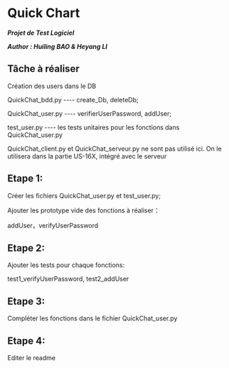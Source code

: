 # Quick Chart
_**Projet de Test Logiciel**_

_**Author : Huiling BAO & Heyang LI**_

Tâche à réaliser
--
 Création des users dans le DB
 
 QuickChat_bdd.py ---- create_Db, deleteDb;
 
 QuickChat_user.py ---- verifierUserPassword, addUser;
 
 test_user.py ---- les tests unitaires pour les fonctions dans QuickChat_user.py
 
 
 QuickChat_client.py et QuickChat_serveur.py ne sont pas utilisé ici. On le utilisera dans la partie US-16X, intégré avec le serveur
 
Etape 1: 
--
Créer les fichiers  QuickChat_user.py et test_user.py;
	
Ajouter les prototype vide des fonctions à réaliser：

addUser，verifyUserPassword
	
Etape 2:
--
Ajouter les tests pour chaque fonctions:

test1_verifyUserPassword, test2_addUser

Etape 3:
--
Compléter les fonctions dans le fichier QuickChat_user.py

Etape 4:
--
Editer le readme

